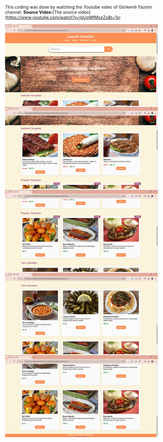 This coding was done by watching the Youtube video of Görkemli Yazılım channel.
**Source Video:**[The source video] (https://www.youtube.com/watch?v=lgUoMfMozZo&t=1s)

![Açıklama](sayfa1.jpg)
![Açıklama](sayfa2.jpg)
![Açıklama](sayfa3.jpg)
![Açıklama](sayfa4.jpg)
![Açıklama](sayfa5.jpg)

 
